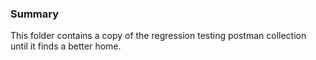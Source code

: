 ### Summary

This folder contains a copy of the regression testing postman collection until it finds a better home.